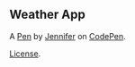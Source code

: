 Weather App
-----------


A [Pen](http://codepen.io/Sensei100/pen/BWvrKz) by [Jennifer](http://codepen.io/Sensei100) on [CodePen](http://codepen.io/).

[License](http://codepen.io/Sensei100/pen/BWvrKz/license).